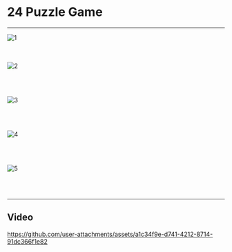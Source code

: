 # 24 Puzzle Game

---

![1](https://github.com/user-attachments/assets/871d55ce-bcad-45c3-91e5-0f84e0d9298a)


<br><br>
![2](https://github.com/user-attachments/assets/56580448-3624-41c3-a286-0b2cea491b88)


<br><br>

![3](https://github.com/user-attachments/assets/86544567-8383-40c0-bc55-6703a34287b5)


<br><br>

![4](https://github.com/user-attachments/assets/92af4eb0-6383-4800-9ffe-5b7e415e26d5)


<br><br>

![5](https://github.com/user-attachments/assets/5ff5071f-2113-4962-949f-6b3a8ca75a6f)

<br><br>

---

## Video



https://github.com/user-attachments/assets/a1c34f9e-d741-4212-8714-91dc366f1e82


